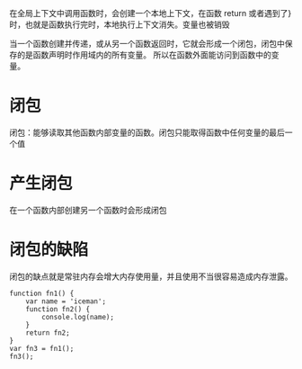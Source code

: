 在全局上下文中调用函数时，会创建一个本地上下文，在函数 return 或者遇到了}时，也就是函数执行完时，本地执行上下文消失。变量也被销毁

当一个函数创建并传递，或从另一个函数返回时，它就会形成一个闭包，闭包中保存的是函数声明时作用域内的所有变量。 所以在函数外面能访问到函数中的变量。

# 闭包

闭包：能够读取其他函数内部变量的函数。闭包只能取得函数中任何变量的最后一个值

# 产生闭包

在一个函数内部创建另一个函数时会形成闭包

# 闭包的缺陷

闭包的缺点就是常驻内存会增大内存使用量，并且使用不当很容易造成内存泄露。

```
function fn1() {
	var name = 'iceman';
	function fn2() {
		console.log(name);
	}
	return fn2;
}
var fn3 = fn1();
fn3();
```
